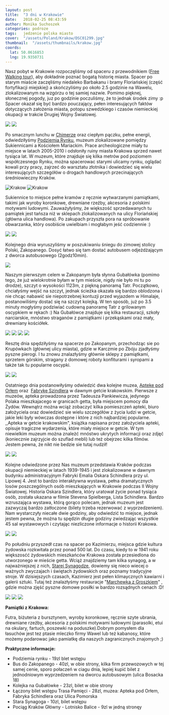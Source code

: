 ```yaml
---
layout: post
title:  "3 dni w Krakowie"
date:   2018-02-25 08:43:59
author: Monika Suchoszek
categories: podroze
tags:	jedzenie polska miasto
cover:  "/assets/Poland/Krakow/DSC01299.jpg"
thumbnail:  "/assets/thumbnails/krakow.jpg"
coords:
  lat: 50.0616853
  lng: 19.9350731
---
```


Nasz pobyt w Krakowie rozpoczęliśmy od spaceru z przewodnikiem (<a href="https://freewalkingtour.com/krakow/">Free Walking tour</a>), aby dokładnie poznać bogatą historię
 miasta. Spacer po starym miaście zaczęliśmy niedaleko Barbakanu i bramy Floriańskiej (część fortyfikacji miejskiej) a skończyliśmy po około 2.5 godzinie na Wawelu, 
 zlokalizowanym na wzgórzu o tej samiej nazwie. Pomimo pięknej, słonecznej pogody, juz po godzinie poczuliśmy, że to jednak środek zimy :p Spacer okazał się być bardzo 
 pouczający, pełen interesujących faktów dotyczących założenia miasta, potopu szwedzkiego i czasów niemieckiej okupacji w trakcie Drugiej Wojny Światowej.

<img src="/assets/Poland/Krakow/DSC01268.jpg" />
<img src="/assets/Poland/Krakow/DSC01299.jpg" />

Po smacznym lunchu w&nbsp;<a href="http://chimera.com.pl/en/bar-salatkowy/">Chimerze</a>&nbsp;oraz ciepłym pączku, pełne energii, odwiedziłyśmy&nbsp;<a href="http://www.podziemiarynku.com/index.php?lang=eng">Podziemia Rynku</a>, muzeum
 zlokalizowane pomiędzy Sukiennicami a Kościołem Mariackim. Prace archeologiczne miały tu miejsce w latach 2005-2010 i odsłoniły ruiny miasta Krakowa sprzed nawet 
 tysiąca lat. W muzeum, które znajduje się kilka metrów pod poziomem współczesnego Rynku, można spacerowac starymi ulicamy rynku, oglądać kowali przy pracy, zajrzeć 
 do warsztatu złotnika i dowiedzieć się wielu interesujących szczegółów o drogach handlowych przecinających średniowieczny Kraków.

<div class="row">
  <img src="/assets/Poland/Krakow/DSC01231-e1519505249295.jpg" class="column-50" alt="Krakow" />
  <img src="/assets/Poland/Krakow/DSC01249.jpg" class="column-50" alt="Krakow" />
</div>

Sukiennice to miejsce pełne kramów z ręcznie wytwarzanymi pamiątkami, takimi jak wyroby koronkowe, drewniane rzeźby, akcesoria z polskimi motywami ludowymi. 
Zauważyłyśmy, że większość sprzedawanych tu pamiątek jest tańsza niż w sklepach zlokalizowanych na ulicy Floriańskiej (główna ulica handlowa). Po zakupach przyszła pora 
na spróbowanie obwarzanka, który osobiście uwielbiam i mogłabym jeść codziennie :)

<img src="/assets/Poland/Krakow/DSC01279.jpg" />
<img src="/assets/Poland/Krakow/DSC01276-e1519505272974.jpg" />

Kolejnego dnia wyruszyliśmy w poszukiwaniu śniegu do zimowej stolicy Polski, Zakopanego. Dosyć łatwo się tam dostać autobusem odjeżdżającym z dworca autobusowego (2godz10min).

<img src="/assets/Poland/Krakow/DSC01301.jpg" />

Naszym pierwszym celem w Zakopanym była słynna Gubałówka (pomimo tego, że już wielokrotnie byłam w tym mieście, nigdy nie było mi tu po drodze), szczyt o 
wysokości 1123m, z piękną panoramą Tatr. Początkowo, chciałyśmy wejść na szczyt, jednak ścieżka okazała się bardzo oblodzona i nie chcąc nabawić sie niepotrzebnej kontuzji 
przed wyjazdem w Himalaje, postanowiliśmy dostać się na szczyt kolejką. W ten sposób, już po 3.5 minuty mogłyśmy podziwiać cudowną panoramę Tatr z grilowanym oscypkiem w 
rękach :) Na Gubałówce znajduje się kilka restauracji, szkoły narciarskie, mnóstwo straganów z pamiątkami i przekąskami oraz mały, drewniany kościółek.

<img src="/assets/Poland/Krakow/DSC01326.jpg" />
<img src="/assets/Poland/Krakow/DSC01331.jpg" />
<img src="/assets/Poland/Krakow/DSC01334.jpg" />
<img src="/assets/Poland/Krakow/DSC01337.jpg" />

Resztę dnia spędziłyśmy na spacerze po Zakopanym, przechodząc sie po Krupówkach (głównej ulicy miasta), gdzie w Karczmie po Zbóju zjadłyśmy pyszne pierogi. I tu znowu 
znalazłyśmy głównie sklepy z pamiątkami, sprzetem górskim, stragany z domowej roboty konfiturami i syropami a także tak tu popularne oscypki.

<img src="/assets/Poland/Krakow/DSC01343.jpg" />
<img src="/assets/Poland/Krakow/DSC01342.jpg" />

Ostatniego dnia postanowiłyśmy odwiedzić dwa kolejne muzea,&nbsp;<a href="http://www.mhk.pl/branches/eagle-pharmacy">Apteke pod Orłem</a>&nbsp;oraz&nbsp;&nbsp;<a href="http://www.mhk.pl/branches/oskar-schindlers-factory">Fabrykę Szindlera</a>&nbsp;w dawnym getcie
 krakowskim. Pierwsze z muzeów, apteka prowadzona przez Tadeusza Pankiewicza, jedynego Polaka mieszkajacego w granicach getta, była miejscem pomocy dla Żydów. Wewnątrz 
 można wciąż zobaczyć kilka pomieszczeń apteki, biuro założyciela oraz dowiedzieć sie wielu szczegółów z życia ludzi w getcie, jakie leki były wówczas dostępne i które 
 z nich najbardziej popularne.&nbsp; ,,Apteka w getcie krakowskim", książka napisana przez założyciela apteki, opisuje tragiczne wydarzenia, które miały miejsce w getcie.
  W tym niewielkim muzeum można znależć mnóstwo ukrytych informacji oraz zdjęć (koniecznie zajrzyjcie do szuflad mebli) lub też obejrzec kilka filmów. Jestem pewna, że nikt 
  nie bedzie sie tutaj nudził!
  
<img src="/assets/Poland/Krakow/DSC01368.jpg" />
<img src="/assets/Poland/Krakow/DSC01372.jpg" />

Kolejne odwiedzone przez Nas muzeum przedstawia Kraków podczas okupacji niemieckiej w latach 1939-1945 i jest zlokalizowane w dawnym budynku&nbsp;administracyjnym Fabryki 
Emalia Oskara Schindlera przy ul. Lipowej 4. Jest to bardzo interaktywna wystawa, pełna dramatycznych losów poszczególnych osób mieszkających w Krakowie podczas II Wojny 
Światowej. Historia Oskara Szindlera, który uratował życie ponad tysiąca osób, została ukazana w filmie&nbsp;Stevena Spielberga, Lista Schindlera. Bardzo wzruszająca wystawa,
 którą gorąco polecam, jednak muzeum jest zazwyczaj bardzo zatłoczone (bilety trzeba rezerwować z wyprzedzeniem). Nam wystarczyły niecałe dwie godziny, aby odwiedzić to miejsce, 
 jednak jestem pewna, że można tu spędzin długie godziny zwiedzając wszystkie 45 sal wystawowych i czytając niezliczone informacje o historii Krakowa.

<img src="/assets/Poland/Krakow/DSC01378.jpg" />
<img src="/assets/Poland/Krakow/DSC01386.jpg" />

Po południu przyszedł czas na spacer po Kazimierzu, miejsca gdzie kultura żydowska rozkwitała przez ponad 500 lat. Do czasu, kiedy to w 1941 roku większosćć żydowskich 
mieszkańców Krakowa została przesiedlona do utworzonego w mieście getta.&nbsp;Wciąż znajdziemy tam kilka synagog, a w najważniejszej z nich,&nbsp;<a href="http://www.mhk.pl/branches/old-synagogue">Starej Synagodze</a>, dowiemy się 
nieco wiecej o ważnych zwyczajach i świętach żydowskich oraz poznamy tradycyjne stroje. W dzisiejszych czasach, Kazimierz jest pełen klimaycznych kawiarni i galerii sztuki. 
Tutaj też znalazłyśmy restauracje "<a href="http://marchewkazgroszkiem.pl/">Marchewka z Groszkiem</a>" , gdzie można zjęść pyszne domowe posiłki w bardzo rozsądnych cenach :D!

<img src="/assets/Poland/Krakow/DSC01396.jpg" />
<img src="/assets/Poland/Krakow/DSC01400.jpg" />
<img src="/assets/Poland/Krakow/DSC01403.jpg" />

__Pamiątki z Krakowa:__

Futra, biżuteria z bursztynem, wyroby koronkowe, ręcznie szyte ubrania, drewniane rzeźby, akcesoria z polskimi motywami ludowymi (parasolki, etui na okulary, fartuch, 
poszewki na poduszke).Dobrym pomysłem dla łasuchów jest tez ptasie mleczko firmy Wawel lub też kabanosy, które możemy podarowac jako pamiatkę dla naszych zagranicznych 
znajomych ;)

__Praktyczne informacje:__

  * Podziemia rynku - 19zl blet wstępu
  * Bus do Zakopanego - 40zl, w obie strony, kilka firm przewozowych w tej samej cenie, sporo połaczeń w ciagu dnia, lepiej kupić bilet z jednodniowym wyprzedzeniem na dworcu autobusowym (ulica Bosacka 18)
  * Kolejka na Gubałówke - 23zl, bilet w obie strony
  * Łączony bilet wstępu Trasa Pamięci - 28zl, muzea: Apteka pod Orłem, Fabryka Schindlera oraz&nbsp;Ulica Pomorska
  * Stara Synagoga - 10zl, bilet wstępu
  * Pociąg Kraków Główny - Lotnisko Balice - 9zl w jedną stronęy
